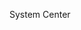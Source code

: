 <Token xmlns:xlink="http://www.w3.org/1999/xlink">System Center</Token>

<!--HONumber=Jul16_HO3-->


